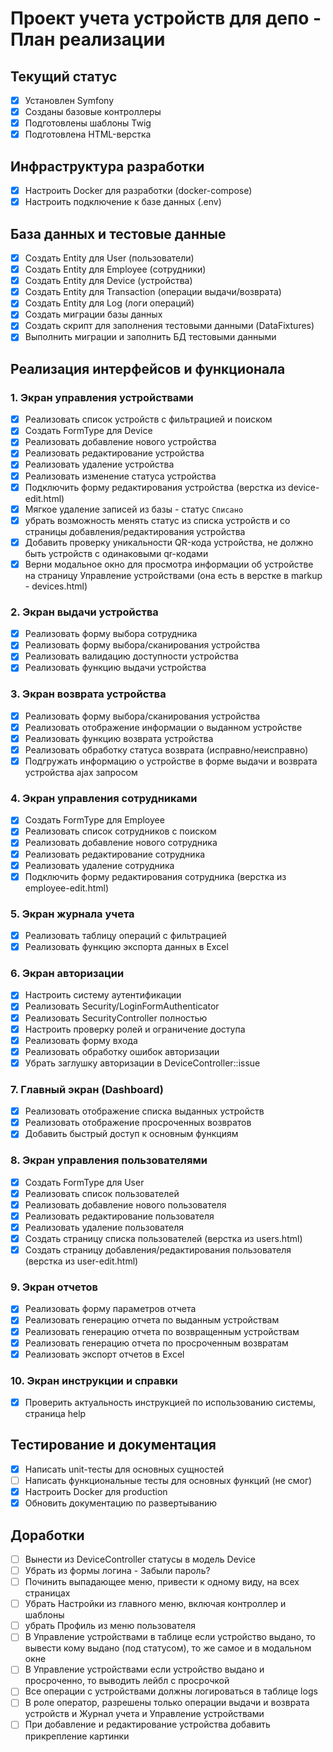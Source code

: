 # Проект учета устройств для депо - План реализации

## Текущий статус

- [x] Установлен Symfony
- [x] Созданы базовые контроллеры
- [x] Подготовлены шаблоны Twig
- [x] Подготовлена HTML-верстка

## Инфраструктура разработки

- [x] Настроить Docker для разработки (docker-compose)
- [x] Настроить подключение к базе данных (.env)

## База данных и тестовые данные

- [x] Создать Entity для User (пользователи)
- [x] Создать Entity для Employee (сотрудники)
- [x] Создать Entity для Device (устройства)
- [x] Создать Entity для Transaction (операции выдачи/возврата)
- [x] Создать Entity для Log (логи операций)
- [x] Создать миграции базы данных
- [x] Создать скрипт для заполнения тестовыми данными (DataFixtures)
- [x] Выполнить миграции и заполнить БД тестовыми данными

## Реализация интерфейсов и функционала

### 1. Экран управления устройствами

- [x] Реализовать список устройств с фильтрацией и поиском
- [x] Создать FormType для Device
- [x] Реализовать добавление нового устройства
- [x] Реализовать редактирование устройства
- [x] Реализовать удаление устройства
- [x] Реализовать изменение статуса устройства
- [x] Подключить форму редактирования устройства (верстка из device-edit.html)
- [x] Мягкое удаление записей из базы - статус `Списано`
- [x] убрать возможность менять статус из списка устройств и со страницы добавления/редактирования устройства
- [x] Добавить проверку уникальности QR-кода устройства, не должно быть устройств с одинаковыми qr-кодами
- [x] Верни модальное окно для просмотра информации об устройстве на страницу Управление устройствами (она есть в верстке в markup - devices.html)

### 2. Экран выдачи устройства

- [x] Реализовать форму выбора сотрудника
- [x] Реализовать форму выбора/сканирования устройства
- [x] Реализовать валидацию доступности устройства
- [x] Реализовать функцию выдачи устройства

### 3. Экран возврата устройства

- [x] Реализовать форму выбора/сканирования устройства
- [x] Реализовать отображение информации о выданном устройстве
- [x] Реализовать функцию возврата устройства
- [x] Реализовать обработку статуса возврата (исправно/неисправно)
- [x] Подгружать информацию о устройстве в форме выдачи и возврата устройства ajax запросом

### 4. Экран управления сотрудниками

- [x] Создать FormType для Employee
- [x] Реализовать список сотрудников с поиском
- [x] Реализовать добавление нового сотрудника
- [x] Реализовать редактирование сотрудника
- [x] Реализовать удаление сотрудника
- [x] Подключить форму редактирования сотрудника (верстка из employee-edit.html)

### 5. Экран журнала учета

- [x] Реализовать таблицу операций с фильтрацией
- [x] Реализовать функцию экспорта данных в Excel

### 6. Экран авторизации

- [x] Настроить систему аутентификации
- [x] Реализовать Security/LoginFormAuthenticator
- [x] Реализовать SecurityController полностью
- [x] Настроить проверку ролей и ограничение доступа
- [x] Реализовать форму входа
- [x] Реализовать обработку ошибок авторизации
- [x] Убрать заглушку авторизации в DeviceController::issue

### 7. Главный экран (Dashboard)

- [x] Реализовать отображение списка выданных устройств
- [x] Реализовать отображение просроченных возвратов
- [x] Добавить быстрый доступ к основным функциям

### 8. Экран управления пользователями

- [x] Создать FormType для User
- [x] Реализовать список пользователей
- [x] Реализовать добавление нового пользователя
- [x] Реализовать редактирование пользователя
- [x] Реализовать удаление пользователя
- [x] Создать страницу списка пользователей (верстка из users.html)
- [x] Создать страницу добавления/редактирования пользователя (верстка из user-edit.html)

### 9. Экран отчетов

- [x] Реализовать форму параметров отчета
- [x] Реализовать генерацию отчета по выданным устройствам
- [x] Реализовать генерацию отчета по возвращенным устройствам
- [x] Реализовать генерацию отчета по просроченным возвратам
- [x] Реализовать экспорт отчетов в Excel

### 10. Экран инструкции и справки

- [x] Проверить актуальность инструкцией по использованию системы, страница help

## Тестирование и документация

- [x] Написать unit-тесты для основных сущностей
- [ ] Написать функциональные тесты для основных функций (не смог)
- [x] Настроить Docker для production
- [x] Обновить документацию по развертыванию

## Доработки

- [ ] Вынести из DeviceController статусы в модель Device
- [ ] Убрать из формы логина - Забыли пароль?
- [ ] Починить выпадающее меню, привести к одному виду, на всех страницах
- [ ] Убрать Настройки из главного меню, включая контроллер и шаблоны
- [ ] убрать Профиль из меню пользователя
- [ ] В Управление устройствами в таблице если устройство выдано, то вывести кому выдано (под статусом), то же самое и в модальном окне
- [ ] В Управление устройствами если устройство выдано и просроченно, то выводить лейбл с просрочкой
- [ ] Все операции с устройствами должны логироваться в таблице logs
- [ ] В роле оператор, разрешены только операции выдачи и возврата устройств и Журнал учета и Управление устройствами
- [ ] При добавление и редактирование устройства добавить прикрепление картинки
